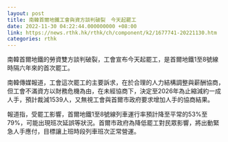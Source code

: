 ```yaml
---
layout: post
title: 南韓首爾地鐵工會與資方談判破裂　今天起罷工
date: 2022-11-30 04:22:44.000000000 +08:00
link: https://news.rthk.hk/rthk/ch/component/k2/1677741-20221130.htm
categories: rthk
---
```


南韓首爾地鐵的勞資雙方談判破裂，工會宣布今天起罷工，是首爾地鐵1至8號線時隔六年來的首次罷工。

南韓傳媒報道，工會這次罷工的主要訴求，在於合理的人力結構調整與薪酬協商，但工會不滿資方以財務危機為由，在未經協商下，決定至2026年為止縮減約一成人手，預計裁減1539人，又無視工會與首爾市政府要求增加人手的協商結果。

報道指，受罷工影響，首爾地鐵1至8號線列車運行率預計降至平常的53%至79%，可能出現班次延誤等狀況。首爾市政府為降低罷工對民眾影響，將出動緊急人手應付，目標讓上班時段列車班次正常營運。
